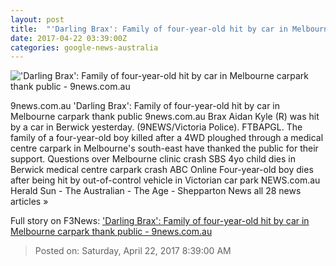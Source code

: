 ```yaml
---
layout: post
title:  "'Darling Brax': Family of four-year-old hit by car in Melbourne carpark thank public - 9news.com.au"
date: 2017-04-22 03:39:00Z
categories: google-news-australia
---
```


!['Darling Brax': Family of four-year-old hit by car in Melbourne carpark thank public - 9news.com.au](http://prod.static9.net.au/_/media/2017/04/22/13/38/berwickboyuse.ashx)

9news.com.au 'Darling Brax': Family of four-year-old hit by car in Melbourne carpark thank public 9news.com.au Brax Aidan Kyle (R) was hit by a car in Berwick yesterday. (9NEWS/Victoria Police). FTBAPGL. The family of a four-year-old boy killed after a 4WD ploughed through a medical centre carpark in Melbourne's south-east have thanked the public for their support. Questions over Melbourne clinic crash SBS 4yo child dies in Berwick medical centre carpark crash ABC Online Four-year-old boy dies after being hit by out-of-control vehicle in Victorian car park NEWS.com.au Herald Sun - The Australian - The Age - Shepparton News all 28 news articles »


Full story on F3News: ['Darling Brax': Family of four-year-old hit by car in Melbourne carpark thank public - 9news.com.au](http://www.f3nws.com/n/qJm4BC)

> Posted on: Saturday, April 22, 2017 8:39:00 AM
